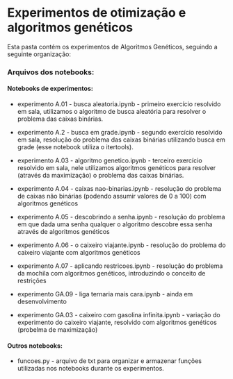 # Experimentos de otimização e algoritmos genéticos

Esta pasta contém os experimentos de Algoritmos Genéticos, seguindo a seguinte organização:

### Arquivos dos notebooks:

#### Notebooks de experimentos: 
* experimento A.01 - busca aleatoria.ipynb - primeiro exercício resolvido em sala, utilizamos o algoritmo de busca aleatória para resolver o problema das caixas binárias. 

* experimento A.2 - busca em grade.ipynb - segundo exercício resolvido em sala, resolução do problema das caixas binárias utilizando busca em grade (esse notebook utiliza o itertools). 

* experimento A.03 - algoritmo genetico.ipynb - terceiro exercício resolvido em sala, nele utilizamos algoritmos genéticos para resolver (através da maximização) o problema das caixas binárias.

* experimento A.04 - caixas nao-binarias.ipynb - resolução do problema de caixas não binárias (podendo assumir valores de 0 a 100) com algoritmos genéticos

* experimento A.05 - descobrindo a senha.ipynb - resolução do problema em que dada uma senha qualquer o algoritmo descobre essa senha através de algoritmos genéticos 

* experimento A.06 - o caixeiro viajante.ipynb - resolução do problema do caixeiro viajante com algoritmos genéticos

* experimento A.07 - aplicando restricoes.ipynb - resolução do problema da mochila com algoritmos genéticos, introduzindo o conceito de restrições 

* experimento GA.09 - liga ternaria mais cara.ipynb - ainda em desenvolvimento

* experimento GA.03 - caixeiro com gasolina infinita.ipynb - variação do experimento do caixeiro viajante, resolvido com algoritmos genéticos (probelma de maximização)

#### Outros notebooks:
* funcoes.py - arquivo de txt para organizar e armazenar funções utilizadas nos notebooks durante os experimentos.
